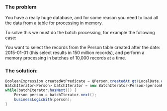 ### The problem

You have a really huge database, and for some reason you need to load all the data from a table for processing in memory.

To solve this we must do the batch processing, for example the following case:

You want to select the records from the Person table created after the date: 2015-01-01 (this select results in 150 million records), and perform a memory processing in batches of 10,000 records at a time.

### The solution:

``` java
BooleanExpression createdAtPredicate = QPerson.createdAt.gt(LocalDate.of(2010, 01, 01));
BatchIterator<Person> batchIterator = new BatchIterator<Person>(personRepository, createdAtPredicate, 10000);
while(batchIterator.hasNext()) {
    Person person = batchIterator.next();
    businessLogicWith(person);
}
```